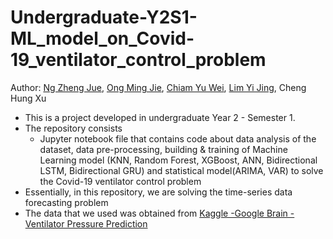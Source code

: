 # Undergraduate-Y2S1-ML_model_on_Covid-19_ventilator_control_problem
Author: [Ng Zheng Jue](https://github.com/xinjue37), [Ong Ming Jie](https://github.com/ethanong98), [Chiam Yu Wei](https://github.com/yuwei0410), [Lim Yi Jing](https://github.com/yijing0612), Cheng Hung Xu

* This is a project developed in undergraduate Year 2 - Semester 1.
* The repository consists
  - Jupyter notebook file that contains code about data analysis of the dataset, data pre-processing, building & training of Machine Learning model (KNN, Random Forest, XGBoost, ANN, Bidirectional LSTM, Bidirectional GRU) and statistical model(ARIMA, VAR) to solve the Covid-19 ventilator control problem
* Essentially, in this repository, we are solving the time-series data forecasting problem
* The data that we used was obtained from [Kaggle -Google Brain - Ventilator Pressure Prediction](https://www.kaggle.com/competitions/ventilator-pressure-prediction/data)
